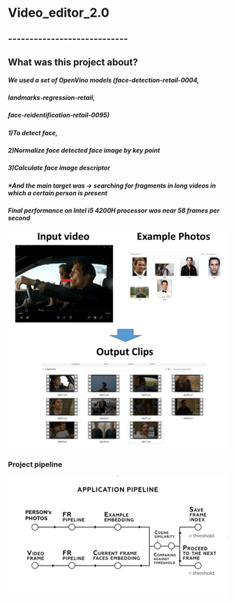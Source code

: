 
# Video_editor_2.0
## ----------------------------
## What was this project about?
##### We used a set of OpenVino models (face-detection-retail-0004, 
#####                                   landmarks-regression-retail, 
#####                                   face-reidentification-retail-0095) 
##### 1)To detect face, 
##### 2)Normalize face detected face image by key point
##### 3)Calculate face image descriptor 
##### *And the main target was -> searching for fragments in long videos in which a certain person is present
##### Final performance on Intel i5 4200H processor was near 58 frames per second
![Alt text](https://github.com/kremlev404/Video_editor_2.0/blob/master/1.png "Optional title")
### Project pipeline
![Alt text](https://github.com/kremlev404/Video_editor_2.0/blob/master/Vide0_editor.png "pipeline")

